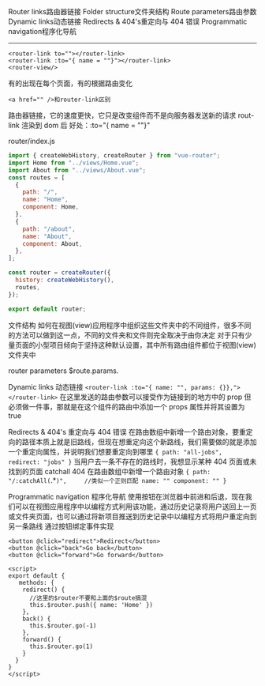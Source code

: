 Router links路由器链接
Folder structure文件夹结构
Route parameters路由参数
Dynamic links动态链接
Redirects & 404's重定向与 404 错误
Programmatic navigation程序化导航

---

	
	<router-link to=""></router-link>
	<router-link :to="{ name = ""}"></router-link>
	<router-view/>
有的出现在每个页面，有的根据路由变化

	<a href="" />和router-link区别
路由器链接，它的速度更快，它只是改变组件而不是向服务器发送新的请求
rout-link 渲染到 dom 后
好处：:to="{ name = ""}" 

router/index.js
```js
import { createWebHistory, createRouter } from "vue-router";
import Home from "../views/Home.vue";
import About from "../views/About.vue";
const routes = [
  {
    path: "/",
    name: "Home",
    component: Home,
  },
  {
    path: "/about",
    name: "About",
    component: About,
  },
];

const router = createRouter({
  history: createWebHistory(),
  routes,
});

export default router;
```

文件结构
如何在视图(view)应用程序中组织这些文件夹中的不同组件，很多不同的方法可以做到这一点，不同的文件夹和文件则完全取决于由你决定
对于只有少量页面的小型项目倾向于坚持这种默认设置，其中所有路由组件都位于视图(view)文件夹中

router parameters
$route.params.

Dynamic links 动态链接
`<router-link :to="{ name: "", params: {}},"></router-link>`
在这里发送的路由参数可以接受作为链接到的地方中的 prop
但必须做一件事，那就是在这个组件的路由中添加一个 props 属性并将其设置为 true

Redirects & 404's 重定向与 404 错误
在路由数组中新增一个路由对象，要重定向的路径本质上就是旧路线，但现在想重定向这个新路线，我们需要做的就是添加一个重定向属性，并说明我们想要重定向到哪里
`{
	path: "all-jobs",
	redirect: "jobs"
}`
当用户去一条不存在的路线时，我想显示某种 404 页面或未找到的页面
catchall 404
在路由数组中新增一个路由对象
`{
	 path: "/:catchAll(`.*`)",     //类似一个正则匹配
	 name: ""
	 component: ""
}`

Programmatic navigation 程序化导航
使用按钮在浏览器中前进和后退，现在我们可以在视图应用程序中以编程方式利用该功能，通过历史记录将用户送回上一页或文件夹页面，也可以通过将新项目推送到历史记录中以编程方式将用户重定向到另一条路线
通过按钮绑定事件实现
```vue
<button @click="redirect">Redirect</button>
<button @click="back">Go back</button>
<button @click="forward">Go forward</button>

<script>
export default {
   methods: {
    redirect() {
      //这里的$router不要和上面的$route搞混
      this.$router.push({ name: 'Home' })
    },
    back() {
      this.$router.go(-1)
    },
    forward() {
      this.$router.go(1)
    }
  }
}
</script>
```
